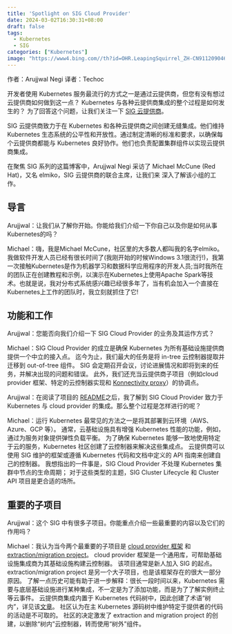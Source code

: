 ```yaml
---
title: 'Spotlight on SIG Cloud Provider'
date: 2024-03-02T16:30:31+08:00
draft: false  
tags:
  - Kubernetes
  - SIG
categories: ["Kubernetes"]
image: "https://www4.bing.com//th?id=OHR.LeapingSquirrel_ZH-CN9112090462_1920x1080.jpg&rf=LaDigue_1920x1080.jpg&pid=hp"
---
```


作者：Arujjwal Negi 译者：Techoc

开发者使用 Kubernetes 服务最流行的方式之一是通过云提供商，但您有没有想过云提供商如何做到这一点？ Kubernetes 与各种云提供商集成的整个过程是如何发生的？ 为了回答这个问题，让我们关注一下 [SIG 云提供商](https://github.com/kubernetes/community/blob/master/sig-cloud-provider/README.md)。

SIG 云提供商致力于在 Kubernetes 和各种云提供商之间创建无缝集成。他们维持 Kubernetes 生态系统的公平性和开放性。通过制定清晰的标准和要求，以确保每个云提供商都能与 Kubernetes 良好协作。他们也负责配置集群组件以实现云提供商集成。

在聚焦 SIG 系列的这篇博客中，Arujjwal Negi 采访了 Michael McCune (Red Hat)，又名 elmiko，SIG 云提供商的联合主席，让我们来  深入了解该小组的工作。

## 导言
Arujjwal：让我们从了解你开始。你能给我们介绍一下你自己以及你是如何从事Kubernetes的吗？

Michael：嗨，我是Michael McCune，社区里的大多数人都叫我的名字elmiko。我做软件开发人员已经有很长时间了(我刚开始的时候Windows 3.1很流行!)，我第一次接触Kubernetes是作为机器学习和数据科学应用程序的开发人员;当时我所在的团队正在创建教程和示例，以演示在Kubernetes上使用Apache Spark等技术。也就是说，我对分布式系统感兴趣已经很多年了，当有机会加入一个直接在Kubernetes上工作的团队时，我立刻就抓住了它!

## 功能和工作
Arujjwal：您能否向我们介绍一下 SIG Cloud Provider 的业务及其运作方式？

Michael：SIG Cloud Provider 的成立是确保 Kubernetes 为所有基础设施提供商提供一个中立的接入点。 迄今为止，我们最大的任务是将 in-tree 云控制器提取并迁移到 out-of-tree 组件。 SIG 会定期召开会议，讨论进展情况和即将到来的任务，并解决出现的问题和错误。 此外，我们还充当云提供商子项目（例如cloud provider 框架、特定的云控制器实现和 [Konnectivity proxy](https://kubernetes.io/docs/tasks/extend-kubernetes/setup-konnectivity/)）的协调点。

Arujjwal：在阅读了项目的 [README](https://github.com/kubernetes/community/blob/master/sig-cloud-provider/README.md)之后，我了解到 SIG Cloud Provider 致力于 Kubernetes 与 cloud provider
的集成。那么整个过程是怎样进行的呢？

Michael：运行 Kubernetes 最常见的方法之一是将其部署到云环境（AWS、Azure、GCP 等）。 通常，云基础设施具有增强 Kubernetes 性能的功能，例如，通过为服务对象提供弹性负载平衡。 为了确保 Kubernetes 能够一致地使用特定于云的服务，Kubernetes 社区创建了云控制器来解决这些集成点。 云提供商可以使用 SIG 维护的框架或遵循 Kubernetes 代码和文档中定义的 API 指南来创建自己的控制器。 我想指出的一件事是，SIG Cloud Provider 不处理 Kubernetes 集群中节点的生命周期； 对于这些类型的主题，SIG Cluster Lifecycle 和 Cluster API 项目是更合适的场所。

## 重要的子项目

Arujjwal：这个 SIG 中有很多子项目。你能重点介绍一些最重要的内容以及它们的作用吗？

Michael：我认为当今两个最重要的子项目是 [cloud provider 框架](https://github.com/kubernetes/community/blob/master/sig-cloud-provider/README.md#kubernetes-cloud-provider) 和 [extraction/migration project](https://github.com/kubernetes/community/blob/master/sig-cloud-provider/README.md#cloud-provider-extraction-migration)。
cloud provider 框架是一个通用库，可帮助基础设施集成商为其基础设施构建云控制器。 该项目通常是新人加入 SIG 的起点。 extraction/migration project 是另一个大子项目，也是该框架存在的很大一部分原因。 了解一点历史可能有助于进一步解释：很长一段时间以来，Kubernetes 需要与底层基础设施进行某种集成，不一定是为了添加功能，而是为了了解实例终止等云事件。 云提供商集成内置于 Kubernetes 代码树中，因此创建了术语“树内”，详见该[文章](https://kaslin.rocks/out-of-tree/)。 社区认为在主 Kubernetes 源码树中维护特定于提供者的代码的活动是不可取的。 社区的决定激发了 extraction and migration project 的创建，以删除“树内”云控制器，转而使用“树外”组件。

